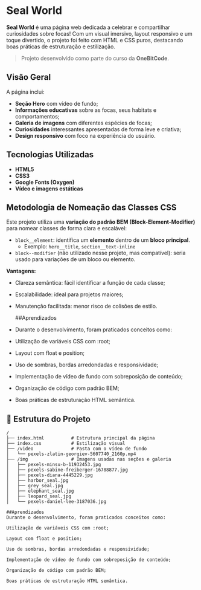 #  Seal World

**Seal World** é uma página web dedicada a celebrar e compartilhar curiosidades sobre focas! Com um visual imersivo, layout responsivo e um toque divertido, o projeto foi feito com HTML e CSS puros, destacando boas práticas de estruturação e estilização.

> Projeto desenvolvido como parte do curso da **OneBitCode**.

##  Visão Geral

A página inclui:

- **Seção Hero** com vídeo de fundo;
- **Informações educativas** sobre as focas, seus habitats e comportamentos;
- **Galeria de imagens** com diferentes espécies de focas;
- **Curiosidades** interessantes apresentadas de forma leve e criativa;
- **Design responsivo** com foco na experiência do usuário.

##  Tecnologias Utilizadas

- **HTML5**
- **CSS3**
- **Google Fonts (Oxygen)**
- **Vídeo e imagens estáticas**

##  Metodologia de Nomeação das Classes CSS

Este projeto utiliza uma **variação do padrão BEM (Block-Element-Modifier)** para nomear classes de forma clara e escalável:

- `block__element`: identifica um **elemento** dentro de um **bloco principal**.
  - Exemplo: `hero__title`, `section__text-inline`
- `block--modifier` (não utilizado nesse projeto, mas compatível): seria usado para variações de um bloco ou elemento.

**Vantagens:**

- Clareza semântica: fácil identificar a função de cada classe;
- Escalabilidade: ideal para projetos maiores;
- Manutenção facilitada: menor risco de colisões de estilo.

  ##Aprendizados
- Durante o desenvolvimento, foram praticados conceitos como:
- Utilização de variáveis CSS com :root;
- Layout com float e position;
- Uso de sombras, bordas arredondadas e responsividade;
- Implementação de vídeo de fundo com sobreposição de conteúdo;
- Organização de código com padrão BEM;
- Boas práticas de estruturação HTML semântica.

## 📂 Estrutura do Projeto

```plaintext
/
├── index.html          # Estrutura principal da página
├── index.css           # Estilização visual
├── /video              # Pasta com o vídeo de fundo
│   └── pexels-zlatin-georgiev-5607740_2160p.mp4
├── /img                # Imagens usadas nas seções e galeria
│   ├── pexels-minsu-b-11932453.jpg
│   ├── pexels-sabine-freiberger-16788877.jpg
│   ├── pexels-diana-4445229.jpg
│   ├── harbor_seal.jpg
│   ├── grey_seal.jpg
│   ├── elephant_seal.jpg
│   ├── leopard_seal.jpg
│   └── pexels-daniel-lee-3187036.jpg

##Aprendizados
Durante o desenvolvimento, foram praticados conceitos como:

Utilização de variáveis CSS com :root;

Layout com float e position;

Uso de sombras, bordas arredondadas e responsividade;

Implementação de vídeo de fundo com sobreposição de conteúdo;

Organização de código com padrão BEM;

Boas práticas de estruturação HTML semântica.
